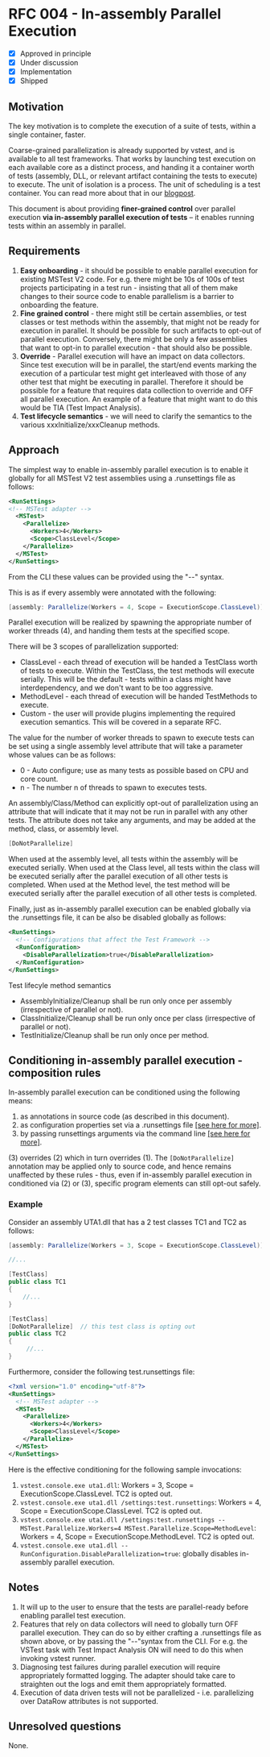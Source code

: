 # RFC 004 - In-assembly Parallel Execution

- [x] Approved in principle
- [x] Under discussion
- [x] Implementation
- [x] Shipped

## Motivation

The key motivation is to complete the execution of a suite of tests, within a single container, faster.

Coarse-grained parallelization is already supported by vstest, and is available to all test frameworks. That works by launching test execution on each available core as a distinct process, and handing it a container worth of tests (assembly, DLL, or relevant artifact containing the tests to execute) to execute. The unit of isolation is a process. The unit of scheduling is a test container. You can read more about that in our [blogpost](https://blogs.msdn.microsoft.com/visualstudioalm/2016/10/10/parallel-test-execution/).

This document is about providing __finer-grained control__ over parallel execution __via in-assembly parallel execution of tests__ – it enables running tests within an assembly in parallel.

## Requirements

1. __Easy onboarding__ - it should be possible to enable parallel execution for existing MSTest V2 code. For e.g. there might be 10s of 100s of test projects participating in a test run - insisting that all of them make changes to their source code to enable parallelism is a barrier to onboarding the feature.
2. __Fine grained control__ - there might still be certain assemblies, or test classes or test methods within the assembly, that might not be ready for execution in parallel. It should be possible for such artifacts to opt-out of parallel execution. Conversely, there might be only a few assemblies that want to opt-in to parallel execution - that should also be possible.
3. __Override__ - Parallel execution will have an impact on data collectors. Since test execution will be in parallel, the start/end events marking the execution of a particular test might get interleaved with those of any other test that might be executing in parallel. Therefore it should be possible for a feature that requires data collection to override and OFF all parallel execution. An example of a feature that might want to do this would be TIA (Test Impact Analysis).
4. __Test lifecycle semantics__ - we will need to clarify the semantics to the various xxxInitialize/xxxCleanup methods.

## Approach

The simplest way to enable in-assembly parallel execution is to enable it globally for all MSTest V2 test assemblies using a .runsettings file as follows:

```xml
<RunSettings>
<!-- MSTest adapter -->  
  <MSTest>
    <Parallelize>
      <Workers>4</Workers>
      <Scope>ClassLevel</Scope>
    </Parallelize>
  </MSTest>
</RunSettings>
```

From the CLI these values can be provided using the "--" syntax.

This is as if every assembly were annotated with the following:

```csharp
[assembly: Parallelize(Workers = 4, Scope = ExecutionScope.ClassLevel)]
```

Parallel execution will be realized by spawning the appropriate number of worker threads (4), and handing them tests at the specified scope.

There will be 3 scopes of parallelization supported:

- ClassLevel - each thread of execution will be handed a TestClass worth of tests to execute. Within the TestClass, the test methods will execute serially. This will be the default - tests within a class might have interdependency, and we don't want to be too aggressive.
- MethodLevel - each thread of execution will be handed TestMethods to execute.
- Custom - the user will provide plugins implementing the required execution semantics. This will be covered in a separate RFC.

The value for the number of worker threads to spawn to execute tests can be set using a single assembly level attribute that will take a parameter whose values can be as follows:

- 0 - Auto configure; use as many tests as possible based on CPU and core count.
- n - The number n of threads to spawn to executes tests.

An assembly/Class/Method can explicitly opt-out of parallelization using an attribute that will indicate that it may not be run in parallel with any other tests. The attribute does not take any arguments, and may be added at the method, class, or assembly level.

```csharp
[DoNotParallelize]
```

When used at the assembly level, all tests within the assembly will be executed serially.
When used at the Class level, all tests within the class will be executed serially after the parallel execution of all other tests is completed.
When used at the Method level, the test method will be executed serially after the parallel execution of all other tests is completed.

Finally, just as in-assembly parallel execution can be enabled globally via the .runsettings file, it can be also be disabled globally as follows:

```xml
<RunSettings>  
  <!-- Configurations that affect the Test Framework -->  
  <RunConfiguration>
    <DisableParallelization>true</DisableParallelization>
  </RunConfiguration>
</RunSettings>
```

Test lifecyle method semantics

- AssemblyInitialize/Cleanup shall be run only once per assembly (irrespective of parallel or not).
- ClassInitialize/Cleanup shall be run only once per class (irrespective of parallel or not).
- TestInitialize/Cleanup shall be run only once per method.

## Conditioning in-assembly parallel execution - composition rules

In-assembly parallel execution can be conditioned using the following means:

1. as annotations in source code (as described in this document).
2. as configuration properties set via a .runsettings file [\[see here for more\]](https://github.com/Microsoft/vstest-docs/blob/main/docs/configure.md).
3. by passing runsettings arguments via the command line [\[see here for more\]](https://github.com/Microsoft/vstest-docs/blob/main/docs/RunSettingsArguments.md).

(3) overrides (2) which in turn overrides (1). The ```[DoNotParallelize]``` annotation may be applied only to source code, and hence remains unaffected by these rules - thus, even if in-assembly parallel execution in conditioned via (2) or (3), specific program elements can still opt-out safely.

### Example

Consider an assembly UTA1.dll that has a 2 test classes TC1 and TC2 as follows:

```csharp
[assembly: Parallelize(Workers = 3, Scope = ExecutionScope.ClassLevel)]

//...

[TestClass]
public class TC1
{
    //...
}

[TestClass]
[DoNotParallelize]  // this test class is opting out
public class TC2
{
     //...
}
```

Furthermore, consider the following test.runsettings file:

```xml
<?xml version="1.0" encoding="utf-8"?>
<RunSettings>
  <!-- MSTest adapter -->
  <MSTest>
    <Parallelize>
      <Workers>4</Workers>
      <Scope>ClassLevel</Scope>
    </Parallelize>
  </MSTest>
</RunSettings>
```

Here is the effective conditioning for the following sample invocations:

1. ```vstest.console.exe uta1.dll```: Workers = 3, Scope = ExecutionScope.ClassLevel. TC2 is opted out.
2. ```vstest.console.exe uta1.dll /settings:test.runsettings```: Workers = 4, Scope = ExecutionScope.ClassLevel. TC2 is opted out.
3. ```vstest.console.exe uta1.dll /settings:test.runsettings -- MSTest.Parallelize.Workers=4 MSTest.Parallelize.Scope=MethodLevel```: Workers = 4, Scope = ExecutionScope.MethodLevel. TC2 is opted out.
4. ```vstest.console.exe uta1.dll -- RunConfiguration.DisableParallelization=true```: globally disables in-assembly parallel execution.

## Notes

1. It will up to the user to ensure that the tests are parallel-ready before enabling parallel test execution.
2. Features that rely on data collectors will need to globally turn OFF parallel execution. They can do so by either crafting a .runsettings file as shown above, or by passing the "--"syntax from the CLI. For e.g. the VSTest task with Test Impact Analysis ON will need to do this when invoking vstest runner.
3. Diagnosing test failures during parallel execution will require appropriately formatted logging. The adapter should take care to straighten out the logs and emit them appropriately formatted.
4. Execution of data driven tests will not be parallelized - i.e. parallelizing over DataRow attributes is not supported.

## Unresolved questions

None.
